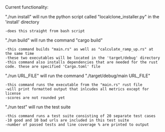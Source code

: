 Current functionality:

"./run install" will run the python script called "localclone_installer.py" in the 'install' directory

    -does this straight from bash script


"./run build" will run the command "cargo build" 

    -this command builds "main.rs" as well as "calculate_ramp_up.rs" at the same time
    -these two executables will be located in the 'target/debug' directory 
    -this command also installs dependencies that are needed for the rust code. these are specified 'Cargo.toml' file


"./run URL_FILE" will run the command "./target/debug/main URL_FILE"

    -this command runs the executable from the "main.rs" rust file
    -will print formatted output that inlcudes all metrics except for license
    -scores are not rounded yet


"./run test" will run the test suite

    -this command runs a test suite consisting of 20 separate test cases
    -10 good and 10 bad urls are included in this test suite
    -number of passed tests and line coverage % are printed to output